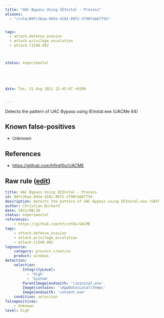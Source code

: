 ```yaml
---
title: "UAC Bypass Using IEInstal - Process"
aliases:
  - "/rule/80fc36aa-945e-4181-89f2-2f907ab6775d"


tags:
  - attack.defense_evasion
  - attack.privilege_escalation
  - attack.t1548.002



status: experimental





date: Tue, 31 Aug 2021 12:45:07 +0200


---
```


Detects the pattern of UAC Bypass using IEInstal.exe (UACMe 64)

<!--more-->


## Known false-positives

* Unknown



## References

* https://github.com/hfiref0x/UACME


## Raw rule ([edit](https://github.com/SigmaHQ/sigma/edit/master/rules/windows/process_creation/proc_creation_win_uac_bypass_ieinstal.yml))
```yaml
title: UAC Bypass Using IEInstal - Process
id: 80fc36aa-945e-4181-89f2-2f907ab6775d
description: Detects the pattern of UAC Bypass using IEInstal.exe (UACMe 64)
author: Christian Burkard
date: 2021/08/30
status: experimental
references:
    - https://github.com/hfiref0x/UACME
tags:
    - attack.defense_evasion
    - attack.privilege_escalation
    - attack.t1548.002
logsource:
    category: process_creation
    product: windows
detection:
    selection:
        IntegrityLevel:
          - 'High'
          - 'System'
        ParentImage|endswith: '\ieinstal.exe'
        Image|contains: '\AppData\Local\Temp\'
        Image|endswith: 'consent.exe'
    condition: selection
falsepositives:
    - Unknown
level: high

```
